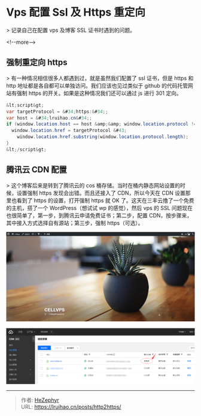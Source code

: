 # Vps 配置 Ssl 及 Https 重定向


&gt; 记录自己在配置 vps 及博客 SSL 证书时遇到的问题。

&lt;!--more--&gt;

## 强制重定向 https

&gt; 有一种情况相信很多人都遇到过，就是虽然我们配置了 ssl 证书，但是 https 和 http 地址都是各自都可以单独访问。我们应该也见过类似于 github 的代码托管网站有强制 https 的开关。如果是这种情况我们还可以通过 js 进行 301 定向。

```java http2https
&lt;script&gt;
var targetProtocol = &#34;https:&#34;;
var host = &#34;lruihao.cn&#34;;
if (window.location.host == host &amp;&amp; window.location.protocol != targetProtocol){
  window.location.href = targetProtocol &#43;
    window.location.href.substring(window.location.protocol.length);
}
&lt;/script&gt;
```

## 腾讯云 CDN 配置

&gt; 这个博客后来是转到了腾讯云的 cos 桶存储。当时在桶内静态网站设置的时候，设置强制 https 发现会出错。而且还接入了 CDN，所以今天在 CDN 设置那里也看到了 https 的设置，打开强制 https 就 OK 了。这天在三丰云撸了一个免费的主机，搭了一个 WordPress（想试试 wp 的感觉），然后 vps 的 SSL 问题现在也很简单了，第一步，到腾讯云申请免费证书；第二步，配置 CDN，按步骤来，其中接入方式选择自有源站；第三步，强制 https（可选）。

![Cellvps--WordPress](images/1.png)

![CDN 域名管理](images/2.png)


---

> 作者: [HeZephyr](https://github.com/HeZephyr)  
> URL: https://lruihao.cn/posts/http2https/  

